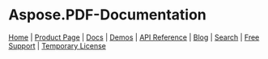 #  Aspose.PDF-Documentation


[Home](https://www.aspose.com/) | [Product Page](https://products.aspose.com/pdf/) | [Docs](https://docs.aspose.com/pdf/) | [Demos](https://products.aspose.app/pdf/family) | [API Reference](https://reference.aspose.com/pdf/) | [Blog](https://blog.aspose.com/category/pdf/) | [Search](https://search.aspose.com/) | [Free Support](https://forum.aspose.com/c/pdf/10) |  [Temporary License](https://purchase.aspose.com/temporary-license)
